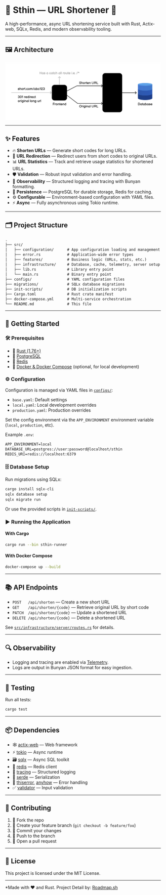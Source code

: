 # 🔗 Sthin — URL Shortener 🚀

A high-performance, async URL shortening service built with Rust, Actix-web, SQLx, Redis, and modern observability tooling.

---

## 🖼️ Architecture

![Sthin Architecture](./docs/architecture.png)

---

## ✨ Features

- 🔥 **Shorten URLs** — Generate short codes for long URLs.
- 🚦 **URL Redirection** — Redirect users from short codes to original URLs.
- 📊 **URL Statistics** — Track and retrieve usage statistics for shortened URLs.
- 🛡️ **Validation** — Robust input validation and error handling.
- 👀 **Observability** — Structured logging and tracing with Bunyan formatting.
- 💾 **Persistence** — PostgreSQL for durable storage, Redis for caching.
- ⚙️ **Configurable** — Environment-based configuration with YAML files.
- ⚡ **Async** — Fully asynchronous using Tokio runtime.

---

## 🗂️ Project Structure

```
.
├── src/
│   ├── configuration/      # App configuration loading and management
│   ├── error.rs            # Application-wide error types
│   ├── features/           # Business logic (URLs, stats, etc.)
│   ├── infrastructure/     # Database, cache, telemetry, server setup
│   ├── lib.rs              # Library entry point
│   └── main.rs             # Binary entry point
├── configs/                # YAML configuration files
├── migrations/             # SQLx database migrations
├── init-scripts/           # DB initialization scripts
├── Cargo.toml              # Rust crate manifest
├── docker-compose.yml      # Multi-service orchestration
└── README.md               # This file
```

---

## 🚀 Getting Started

### 🛠️ Prerequisites

- 🦀 [Rust (1.76+)](https://rustup.rs/)
- 🐘 [PostgreSQL](https://www.postgresql.org/)
- 🐳 [Redis](https://redis.io/)
- 🐋 [Docker & Docker Compose](https://docs.docker.com/compose/) (optional, for local development)

### ⚙️ Configuration

Configuration is managed via YAML files in [`configs/`](configs/):

- `base.yaml`: Default settings
- `local.yaml`: Local development overrides
- `production.yaml`: Production overrides

Set the config environment via the `APP_ENVIRONMENT` environment variable (`local`, `production`, etc).

Example `.env`:

```
APP_ENVIRONMENT=local
DATABASE_URL=postgres://user:password@localhost/sthin
REDIS_URI=redis://localhost:6379
```

### 🗄️ Database Setup

Run migrations using SQLx:

```sh
cargo install sqlx-cli
sqlx database setup
sqlx migrate run
```

Or use the provided scripts in [`init-scripts/`](init-scripts/).

### ▶️ Running the Application

#### With Cargo

```sh
cargo run --bin sthin-runner
```

#### With Docker Compose

```sh
docker-compose up --build
```

---

## 📚 API Endpoints

- `POST   /api/shorten` — Create a new short URL
- `GET    /api/shorten/{code}` — Retrieve original URL by short code
- `PATCH  /api/shorten/{code}` — Update a shortened URL
- `DELETE /api/shorten/{code}` — Delete a shortened URL

See [`src/infrastructure/server/routes.rs`](src/infrastructure/server/routes.rs) for details.

---

## 🔍 Observability

- Logging and tracing are enabled via [Telemetry](src/infrastructure/telemetry/telemetry.rs).
- Logs are output in Bunyan JSON format for easy ingestion.

---

## 🧪 Testing

Run all tests:

```sh
cargo test
```

---

## 📦 Dependencies

- 🕸️ [actix-web](https://crates.io/crates/actix-web) — Web framework
- ⚡ [tokio](https://crates.io/crates/tokio) — Async runtime
- 🗃️ [sqlx](https://crates.io/crates/sqlx) — Async SQL toolkit
- 🧠 [redis](https://crates.io/crates/redis) — Redis client
- 📝 [tracing](https://crates.io/crates/tracing) — Structured logging
- 🔄 [serde](https://crates.io/crates/serde) — Serialization
- 🛑 [thiserror](https://crates.io/crates/thiserror), [anyhow](https://crates.io/crates/anyhow) — Error handling
- ✅ [validator](https://crates.io/crates/validator) — Input validation

---

## 🤝 Contributing

1. 🍴 Fork the repo
2. 🌱 Create your feature branch (`git checkout -b feature/foo`)
3. 💾 Commit your changes
4. 🚀 Push to the branch
5. 📝 Open a pull request

---

## 📄 License

This project is licensed under the MIT License.

---

\*Made with ❤️ and Rust. Project Detail by: [Roadmap.sh](https://roadmap.sh/projects/url-shortening-service)
